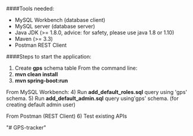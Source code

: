 ####Tools needed:
* MySQL Workbench (database client)
* MySQL server (database server)
* Java JDK (>= 1.8.0, advice: for safety, please use java 1.8 or 1.10)
* Maven (>= 3.3)
* Postman REST Client

####Steps to start the application:
1) Create __gps__ schema table
From the command line:
2) __mvn clean install__
3) __mvn spring-boot:run__

From MySQL Workbench:
4) Run __add_default_roles.sql__ query using 'gps' schema.
5) Run __add_default_admin.sql__ query using'gps' schema. (for creating default admin user)

From Postman (REST Client)
6) Test existing APIs

"# GPS-tracker" 
